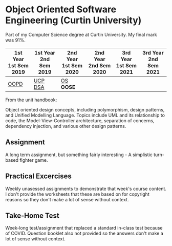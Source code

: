 # Object Oriented Software Engineering (Curtin University)

Part of my Computer Science degree at Curtin University. My final mark was 91%.

1st Year <br> 1st Sem <br> 2019 | 1st Year <br> 2nd Sem <br> 2019 | 2nd Year <br> 1st Sem <br> 2020 | 2nd Year <br> 2nd Sem <br> 2020 | 3rd Year <br> 1st Sem <br> 2021 | 3rd Year <br> 2nd Sem <br> 2021  
--- | --- | --- | --- | --- | --- |
[OOPD](https://github.com/Alecadabra/OOPD) | [UCP](https://github.com/Alecadabra/UCP)<br>[DSA](https://github.com/Alecadabra/DSA) | [OS](https://github.com/Alecadabra/OS)<br>**OOSE**

From the unit handbook:

Object oriented design concepts, including polymorphism, design patterns, and
Unified Modelling Language. Topics include UML and its relationship to code, the Model-View-Controller architecture, separation of concerns, dependency
injection, and various other design patterns.

## Assignment

A long term assignment, but something fairly interesting - A simplistic turn-based fighter game.

## Practical Excercises

Weekly unasessed assignments to demonstrate that week's course content. I don't
provide the worksheets that these are based on for copyright reasons so they
don't make a lot of sense without context.

## Take-Home Test

Week-long test/assignment that replaced a standard in-class test because of
COVID. Question booklet also not provided so the answers don't make a lot of
sense without context.
